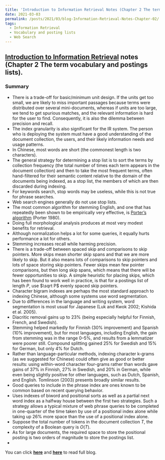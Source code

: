 ```yaml
---
title: 'Introduction to Information Retrieval Notes (Chapter 2 The term vocabulary and postings lists)'
date: 2021-03-03
permalink: /posts/2021/03/blog-Information-Retrieval-Notes-Chapter-02/
tags:
  - Information Retrieval
  - Vocabulary and posting lists
  - Web Search
---
```


## [Introduction to Information Retrieval](https://nlp.stanford.edu/IR-book/information-retrieval-book.html) notes (Chapter 2 The term vocabulary and postings lists). 

### Summary

- There is a trade-off for basic/minimum unit design. If the units get too small, we are likely to miss important passages because terms were distributed over several mini-documents, whereas if units are too large, we tend to get spurious matches, and the relevant information is hard for the user to find. Consequently, it is also the dilemma between precision and recall.
- The index granularity is also significant for the IR system. The person who is deploying the system must have a good understanding of the document collection, the users, and their likely information needs and usage patterns. 
- In Chinese, most words are short (the commonest length is two characters).
- The general strategy for determining a stop list is to sort the terms by collection frequency (the total number of times each term appears in the document collection) and then to take the most frequent terms, often hand-filtered for their semantic content relative to the domain of the documents being indexed, as a stop list, the members of which are then discarded during indexing. 
- For keywords search, stop words may be useless, while this is not true for phrase searches.
- Web search engines generally do not use stop lists.
- The most common algorithm for stemming English, and one that has repeatedly been shown to be empirically very effective, is [Porter’s algorithm](www.tartarus.org/˜martin/PorterStemmer/) (Porter 1980). 
- Doing full morphological analysis produces at most very modest benefits for retrieval.
- Although normalization helps a lot for some queries, it equally hurts performance a lot for others.
- Stemming increases recall while harming precision. 
- There is a trade-off between spaced skip and comparisons to skip pointers. More skips mean shorter skip spans and that we are more likely to skip. But it also means lots of comparisons to skip pointers and lots of space storing skip pointers. Fewer skips mean few pointer comparisons, but then long skip spans, which means that there will be fewer opportunities to skip. A simple heuristic for placing skips, which has been found to work well in practice, is that for a postings list of length $P$, use $\sqrt P$ evenly spaced skip pointers.
-  Character bigram indexes are perhaps the most standard approach to indexing Chinese, although some systems use word segmentation. 
- Due to differences in the language and writing system, word segmentation is most usual for Japanese (Luk and Kwok 2002; Kishida et al. 2005). 
- Diacritic removal gains up to 23% (being especially helpful for Finnish, French, and Swedish). 
- Stemming helped markedly for Finnish (30% improvement) and Spanish (10% improvement), but for most languages, including English, the gain from stemming was in the range 0–5%, and results from a lemmatizer were poorer still. Compound splitting gained 25% for Swedish and 15% for German, but only 4% for Dutch.
- Rather than language-particular methods, indexing character k-grams (as we suggested for Chinese) could often give as good or better results: using within-word character four-grams rather than words gave gains of 37% in Finnish, 27% in Swedish, and 20% in German, while even being slightly positive for other languages, such as Dutch, Spanish, and English. Tomlinson (2003) presents broadly similar results.
- Good queries to include in the phrase index are ones known to be common based on recent querying behavior. 
- Uses indexes of biword and positional sorts as well as a partial next word index as a halfway house between the first two strategies. Such a strategy allows a typical mixture of web phrase queries to be completed in one-quarter of the time taken by use of a positional index alone while taking up 26% more space than the use of a positional index alone.
- Suppose the total number of tokens in the document collection $T$, the complexity of a Boolean query is $O(T)$.
- As for large documents, the required space to store the positional posting is two orders of magnitude to store the postings list. 
- 
You can click [**here**](https://pridelee.github.io/files/blog/Chapter-2-The-term-vocabulary-and-postings-lists.pdf) and [**here**](https://zhuanlan.zhihu.com/p/353915529) to read full blog.
